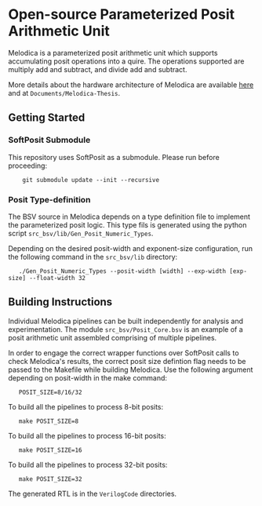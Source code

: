 # Open-source Parameterized Posit Arithmetic Unit

Melodica is a parameterized posit arithmetic unit which supports
accumulating posit operations into a quire. The operations
supported are multiply add and subtract, and divide add and
subtract.

More details about the hardware architecture of Melodica are
available [here](https://arxiv.org/abs/2006.00364) and at
`Documents/Melodica-Thesis`.

## Getting Started
### SoftPosit Submodule
This repository uses SoftPosit as a submodule. Please run before
proceeding:
```
    git submodule update --init --recursive
```

### Posit Type-definition
The BSV source in Melodica depends on a type definition file to
implement the parameterized posit logic. This type fils is
generated using the python script `src_bsv/lib/Gen_Posit_Numeric_Types`.

Depending on the desired posit-width and exponent-size
configuration, run the following command in the `src_bsv/lib`
directory:
```
   ./Gen_Posit_Numeric_Types --posit-width [width] --exp-width [exp-size] --float-width 32
```

## Building Instructions
Individual Melodica pipelines can be built independently for
analysis and experimentation. The module `src_bsv/Posit_Core.bsv`
is an example of a posit arithmetic unit assembled comprising of
multiple pipelines.  

In order to engage the correct wrapper functions over SoftPosit
calls to check Melodica's results, the correct posit size
defintion flag needs to be passed to the Makefile while building
Melodica. Use the following argument depending on posit-width in
the make command:
```
   POSIT_SIZE=8/16/32
```

To build all the pipelines to process 8-bit posits:
```
   make POSIT_SIZE=8
```

To build all the pipelines to process 16-bit posits:
```
   make POSIT_SIZE=16
```

To build all the pipelines to process 32-bit posits:
```
   make POSIT_SIZE=32
```

The generated RTL is in the `VerilogCode` directories.
